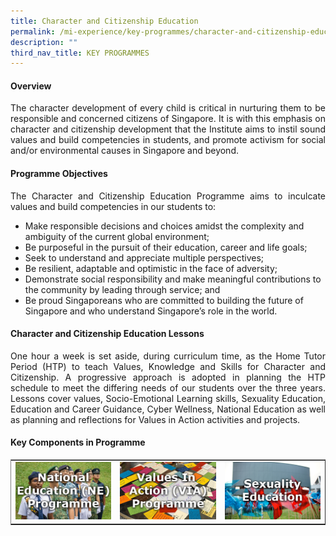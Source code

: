 ```yaml
---
title: Character and Citizenship Education
permalink: /mi-experience/key-programmes/character-and-citizenship-education/
description: ""
third_nav_title: KEY PROGRAMMES
---
```

<h4><strong>Overview</strong></h4>
  
<p style="text-align:justify;">The character development of every child is critical in nurturing them to be responsible and concerned citizens of Singapore. It is with this emphasis on character and citizenship development that the Institute aims to instil sound values and build competencies in students, and promote activism for social and/or environmental causes in Singapore and beyond.</p>
<h4><strong>Programme Objectives</strong></h4>
  

<p style="text-align:justify;">The Character and Citizenship Education Programme aims to inculcate values and build competencies in our students to:</p>
<ul>
<li>Make responsible decisions and choices amidst the complexity and ambiguity of the current global environment;</li>
  
<li>Be purposeful in the pursuit of their education, career and life goals;</li>
<li>Seek to understand and appreciate multiple perspectives;</li>
<li>Be resilient, adaptable and optimistic in the face of adversity;</li>
<li>Demonstrate social responsibility and make meaningful contributions to the community by leading through service; and</li>
<li>Be proud Singaporeans who are committed to building the future of Singapore and who understand Singapore’s role in the world.</li>
</ul>
<h4><strong>Character and Citizenship Education Lessons</strong></h4>
<p style="text-align:justify;">One hour a week is set aside, during curriculum time, as the Home Tutor Period (HTP) to teach Values, Knowledge and Skills for Character and Citizenship. A progressive approach is adopted in planning the HTP schedule to meet the differing needs of our students over the three years. Lessons cover values, Socio-Emotional Learning skills, Sexuality Education, Education and Career Guidance, Cyber Wellness, National Education as well as planning and reflections for Values in Action activities and projects.</p>
<h4><strong>Key Components in Programme</strong></h4>
<table style="border-collapse: collapse; width: 100%;" border="1">
<tbody>
<tr>
<td style="width: 33.3333%; text-align: center; border:0px;"><a href="/mi-experience/key-programmes/character-and-citizenship-education/ne-programme"><img src="/images/cce1-ne.png"></a><a href="/mi-experience/key-programmes/character-and-citizenship-education/ne-programme"></a></td>
<td style="width: 33.3333%; text-align: center; border:0px;"><a href="/mi-experience/key-programmes/character-and-citizenship-education/via-programme"><img src="/images/cce2-via.png"></a><a href="/mi-experience/key-programmes/character-and-citizenship-education/via-programme"></a></td>
<td style="width: 33.3333%; text-align: center; border:0px;"><a href="/mi-experience/key-programmes/character-and-citizenship-education/sexuality-education"><img src="/images/cce3-sed.png"></a><a href="/mi-experience/key-programmes/character-and-citizenship-education/sexuality-education"></a></td>
</tr>
</tbody>
</table>